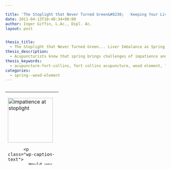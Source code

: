 ```yaml
---

title: 'The Stoplight that Never Turned Green&#8230;   Keeping Your Liver Calm &#038; Happy in Spring'
date: 2011-04-13T10:48:34+00:00
author: Inger Giffin, L.Ac., Dipl. Ac.
layout: post


thesis_title:
  - The Stoplight that Never Turned Green... Liver Imbalance as Spring Hits
thesis_description:
  - Acupuncturists know that spring brings challenges of impatience and agitation, corresponding to the Wood element. Keeping your liver balanced helps!
thesis_keywords:
  - acupuncture-fort-collins, fort collins acupuncture, wood element, liver imbalance
categories:
  - spring--wood-element
---
```

<table style="height: 230px;" width="158" align="left">
  <tr>
    <td width="110">
      <p>
        <div style="width: 151px" class="wp-caption aligncenter">
          <img class="" style="margin: 0px; border: 0pt none;" title="Acupuncture knows impatience comes in Spring" src="http://ih.constantcontact.com/fs085/1102844965003/img/66.gif" alt="impatience at stoplight" width="141" height="141" border="0" hspace="0" vspace="0" />
          
          <p class="wp-caption-text">
            Would you <em><strong>TURN</strong></em> already!?!
          </p>
        </div></td> </tr> 
        
        <tr>
          <td>
          </td>
        </tr></tbody> </table> 
        
        <p>
          You know the drill&#8230;you&#8217;re driving along, you&#8217;ve got somewhere to be, and just your luck, you&#8217;re hitting EVERY RED LIGHT.
        </p>
        
        <p>
          As if that isn&#8217;t bad enough, the lights seem to be turning green particularly&#8230;&#8230;  slowly  &#8230;..  today  &#8230;..
        </p>
        
        <p>
          <span style="color: #808000;">Winter Turns to Spring &#8212; in its own good time&#8230;<br /> </span>
        </p>
        
        <p>
          When I moved here to Fort Collins almost 3 years ago, it was my first time living somewhere where we actually had a change in seasons.  Never before had I experienced that breath-held, anxiously awaited climax of the bursting forth of spring.
        </p>
        
        <p>
          It was brown brown brown everywhere I looked&#8230;.except where it was grey, of course.
        </p>
        
        <p>
          I couldn&#8217;t WAIT for the first bits of green&#8230;the first signs that life was returning, that things were moving forward, that things would, indeed, unfold.  My entire body felt held in some kind of suspended animation, frozen in limbo.
        </p>
        
        <p>
          What <em>was</em> this frustrating sense of being pent up&#8230;held back from&#8230;what?  Argh!
        </p>
        
        <p>
          <span style="color: #808000;"><strong>And then it donned on me&#8230;</strong></span>
        </p>
        
        <p>
          <strong>One day that first early spring, as I was sitting in front of a red light that seemed to be taking FOREVER to turn, I noticed I was feeling uncharacteristically edgy, irritable, and impatient.  </strong>
        </p>
        
        <p>
          <strong>Tapping my finger agitatedly against the steering wheel, I thought, &#8220;What&#8217;s going ON with me!?&#8221;  </strong><strong>I wanted to crawl out of my skin (&#8230;and go smash the traffic light!).  This was NOT a feeling I was used to. </strong>
        </p>
        
        <p style="text-align: left;">
          <strong>And that was when it hit me:  </strong>
        </p>
        
        <p style="text-align: left;">
          <strong>&#8220;My god&#8230;this is what <a href="http://www.wisdomwaysacupuncture.com/2011/03/21/its-wood-season-tips-for-keeping-your-liver-happy-this-spring/">Wood/Liver</a></strong><strong> type people struggle with ALL &#8211; THE &#8211; TIME!!!&#8221;</strong>
        </p>
        
        <p style="text-align: left;">
          <strong> While I have my own emotions to deal with, this sense of bottled up impatience is so unusual for me that I can count the times on one hand that I remember experiencing it. </strong>
        </p>
        
        <p style="text-align: left;">
          <strong>I suddenly welled up with compassion for <a href="http://www.wisdomwaysacupuncture.com/2018/05/10/the-wood-element-of-acupuncture-theory/">Wood types</a>&#8230;the types who, when imbalanced, can become controlling, quick to temper, surly, impatient, and edgy &#8212; <em>exactly the ways I was feeling just then</em>! </strong>
        </p>
        
        <p style="text-align: left;">
          <strong>Aaaahh, Spring&#8230; </strong>
        </p>
        
        <h3>
          <span style="color: #808000;">Wood Imbalance Showing up in the Acupuncture Clinic &#8211; Can you relate?<br /> </span>
        </h3>
        
        <p>
          So here we are again in <a href="http://www.wisdomwaysacupuncture.com/2018/05/15/ready-set-wood-season-what-acupuncture-theory-has-to-say-about-spring/">Wood season</a>.  If you don&#8217;t believe how much this can impact us, then I invite you back in time with me into my clinic this past week&#8230;when almost every patient was walking through the door reporting feeling on edge, unlike themselves, or unable to control their frustration, anger, or depression.<strong> The Wood energy just slammed us, big time, last week.  This is why I write more at this time of year than any other, about the challenges we may currently face, and how to best handle them.</strong> This is why I stress over and over again in the winter, the season related to the <a href="http://www.wisdomwaysacupuncture.com/2018/01/12/the-depths-of-water-will-keep-you-balanced-this-winter/">Water element</a> (which nourishes and grounds the Liver), to take the time then to nurture and ground yourself so your Liver is nice and taken care of come Spring.
        </p>
        
        <p>
          <strong>This is also why I shared with you all, a few weeks ago, <a href="http://www.wisdomwaysacupuncture.com/2011/04/02/why-i-am-dressed-like-that-in-the-clinic-or-keeping-my-wood-element-happy/">MY plan for keeping my liver balanced and happy</a></strong>
        </p>
        
        <h3>
          <strong><span style="color: #808000;">Plan for Keeping Your Liver Happy</span></strong>
        </h3>
        
        <p>
          <strong>For those of you who are new to my practice or emails/blog, the Liver/Wood energy is about moving forward.  It&#8217;s about goals, a vision for where we&#8217;re headed, and moving full steam ahead.  That&#8217;s why, when balanced, it can make big things happen in our lives&#8230;and why, when imbalanced, it can create big havoc and chaos.  It doesn&#8217;t like being blocked, it doesn&#8217;t like being stopped, and it sees anything in its way as an imposition which it has no time for.</strong>
        </p>
        
        <p style="text-align: center;">
          <strong><span style="color: #808000;">So the moral of this story is&#8230;</span> </strong>
        </p>
        
        <p style="text-align: center;">
          <em><strong>Compassion. </strong></em>
        </p>
        
        <p>
          <strong>Every spring I remind myself, that if I&#8217;m feeling a little extra impatient, then probably everyone around me is feeling the same, if not more!  I try to give people a little more of a break at this time of year&#8230;to be a bit less judgmental with short or less than tactful energy.  Because the truth is, we&#8217;re all in this together right now. </strong>
        </p>
        
        <p style="text-align: center;">
          <span style="color: #808000;"><strong>Did all of you create a plan for keeping your livers happy?</strong></span>
        </p>
        
        <p>
          Remember, it doesn&#8217;t have to be about exercise&#8230;that just happened to be mine, and it&#8217;s a great one for Wood season because the liver likes nothing better than to move.
        </p>
        
        <p style="text-align: center;">
          <strong><em>If you haven&#8217;t come up with a plan/goal for the next couple months, I would definitely set one in place now.</em></strong>
        </p>
        
        <p>
          Maybe yours is to STOP moving so much, to slow down, to take time at least 3 times a week to just read a book for an hour, or to take relaxing bubble baths, to switch one power-yoga class a week to a yin-yoga style.  For Wood types who are overactive, that may be just what you need.
        </p>
        
        <p style="text-align: center;">
          <strong>The point is, we all need SOMETHING that we&#8217;re doing to support our Wood element right now&#8230;unless we want the entire next couple months of Wood season to feel like we&#8217;re just constantly sitting waiting, stuck in front of that stoplight that will never, EVER turn green. </strong>
        </p>
        
        <p style="text-align: center;">
          _______________________________________
        </p>
        
        <p>
          <strong><span style="color: #800000;">Once again this year, I am so committed to inspiring my patients to have fun with and enjoy our wonderful local produce, that until May 15 (I accidentally wrote March 15 in my last email!) anyone who signs up for a CSA share with a local farm will receive an extra $50 off any treatment package that they purchase with me between now and May 15.  Next week, I&#8217;ll be sending out/posting more info on our local farms that offer produce shares.  This is for new patients as well as current!  If you want to take advantage of this offer, simply bring in your receipt of payment for your CSA to your appointment.</span><br /> </strong>
        </p>